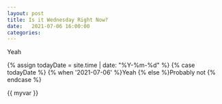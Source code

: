 ```yaml
---
layout: post
title: Is it Wednesday Right Now?
date:   2021-07-06 16:00:00
categories: 
---
```


Yeah

{% assign todayDate = site.time | date: "%Y-%m-%d" %}
{% case todayDate %}
    {% when '2021-07-06' %}Yeah
    {% else %}Probably not
{% endcase %}


{{ myvar }}
